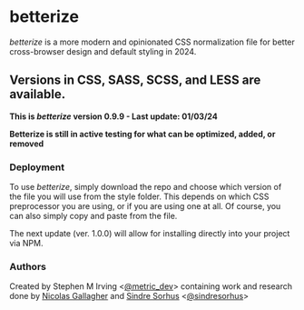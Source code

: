 # betterize

_betterize_ is a more modern and opinionated CSS normalization file for
better cross-browser design and default styling in 2024.

## Versions in CSS, SASS, SCSS, and LESS are available.

**This is *betterize* version 0.9.9 - Last update: 01/03/24**

**Betterize is still in active testing for what can be optimized, added, or removed**

### Deployment

To use *betterize*, simply download the repo and choose which version of the file
you will use from the style folder. This depends on which CSS preprocessor you
are using, or if you are using one at all. Of course, you can also simply copy
and paste from the file.

The next update (ver. 1.0.0) will allow for installing directly into your
project via NPM.

### Authors

Created by Stephen M Irving <[@metric_dev](https://twitter.com/metric_dev)>
containing work and research done by [Nicolas Gallagher](https://github.com/necolas)
and [Sindre Sorhus](https://github.com/sindresorhus)
<[@sindresorhus](https://twitter.com/sindresorhus)>
